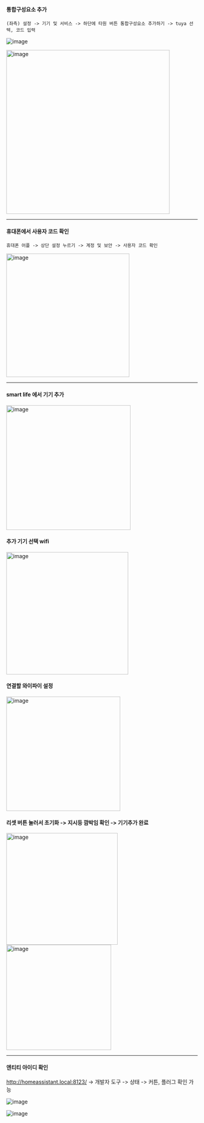 #### 통합구성요소 추가

```
(좌측) 설정 -> 기기 및 서비스 -> 하단에 타원 버튼 통합구성요소 추가하기 -> tuya 선텍, 코드 입력
```
![image](https://github.com/user-attachments/assets/9deff7bd-e3b1-4e58-8625-806daa4cd4dc)

<img width="430" alt="image" src="https://github.com/user-attachments/assets/0ae5b33a-30ad-454d-898b-29a1d571a108" />

---

#### 휴대폰에서 사용자 코드 확인

```
휴대폰 어플 -> 상단 설정 누르기 -> 계정 및 보안 -> 사용자 코드 확인
```
<img width="324" alt="image" src="https://github.com/user-attachments/assets/e66169cd-b08b-444e-bff2-9c003ebb2c80" />

---

#### smart life 에서 기기 추가

<img width="327" alt="image" src="https://github.com/user-attachments/assets/67515d99-dce1-4637-ac5d-a20b8aebd382" />

#### 추가 기기 선택 wifi

<img width="321" alt="image" src="https://github.com/user-attachments/assets/aa626688-c6c0-43b0-92cf-4e04fe3c50dc" />

#### 연결할 와이파이 설정

<img width="300" alt="image" src="https://github.com/user-attachments/assets/bcb69fc2-da27-44cf-94cb-5b8ee9e25426" />

#### 리셋 버튼 눌러서 초기화 -> 지시등 깜박임 확인 -> 기기추가 완료

<img width="293" alt="image" src="https://github.com/user-attachments/assets/7150a48d-e8ba-402f-90f0-da68be2389a2" />

<img width="276" alt="image" src="https://github.com/user-attachments/assets/62ba1d97-8fdf-4f21-a96f-f95b3693a2e6" />

---

#### 엔티티 아이디 확인

http://homeassistant.local:8123/ -> 개발자 도구 -> 상태 -> 커튼, 플러그 확인 가능

![image](https://github.com/user-attachments/assets/799c042f-f930-4df7-bb2d-7b7a29fbb4af)

![image](https://github.com/user-attachments/assets/f8b396ee-11db-4614-92cd-bdf8b0ed097a)

